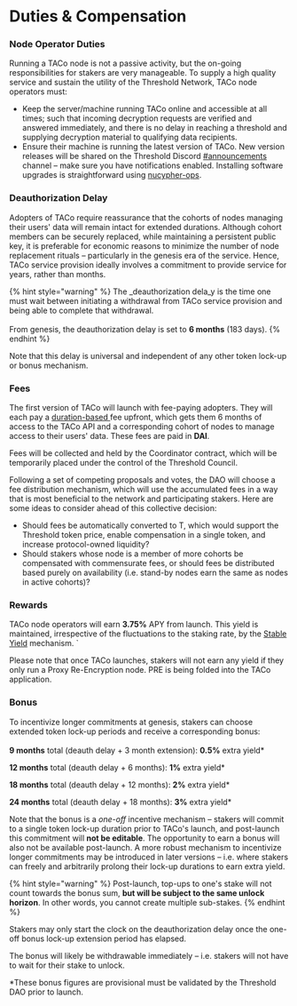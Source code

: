 # Duties & Compensation

### Node **Operator Duties**&#x20;

Running a TACo node is not a passive activity, but the on-going responsibilities for stakers are very manageable. To supply a high quality service and sustain the utility of the Threshold Network, TACo node operators must:&#x20;

* Keep the server/machine running TACo online and accessible at all times; such that incoming decryption requests are verified and answered immediately, and there is no delay in reaching a threshold and supplying decryption material to qualifying data recipients.&#x20;
* Ensure their machine is running the latest version of TACo. New version releases will be shared on the Threshold Discord [#announcements](https://discord.com/channels/866378471868727316/870384195636199455) channel – make sure you have notifications enabled. Installing software upgrades is straightforward using [nucypher-ops](installation/cloud-setup-nucypher-ops.md#update-taco-node).

### **Deauthorization Delay**&#x20;

Adopters of TACo require reassurance that the cohorts of nodes managing their users' data will remain intact for extended durations. Although cohort members can be securely replaced, while maintaining a persistent public key, it is preferable for economic reasons to minimize the number of node replacement rituals – particularly in the genesis era of the service. Hence, TACo service provision ideally involves a commitment to provide service for years, rather than months.&#x20;

{% hint style="warning" %}
The _deauthorization dela_y is the time one must wait between initiating a withdrawal from TACo service provision and being able to complete that withdrawal.\
\
From genesis, the deauthorization delay is set to **6 months** (183 days).&#x20;
{% endhint %}

Note that this delay is universal and independent of any other token lock-up or bonus mechanism.&#x20;

### **Fees**&#x20;

The first version of TACo will launch with fee-paying adopters. They will each pay a [duration-based ](../../../../app-development/threshold-access-control-tac/fee-models-and-price-points/duration-based-fees.md) fee upfront, which gets them 6 months of access to the TACo API and a corresponding cohort of nodes to manage access to their users' data. These fees are paid in **DAI**.&#x20;

Fees will be collected and held by the Coordinator contract, which will be temporarily placed under the control of the Threshold Council.&#x20;

Following a set of competing proposals and votes, the DAO will choose a fee distribution mechanism, which will use the accumulated fees in a way that is most beneficial to the network and participating stakers. Here are some ideas to consider ahead of this collective decision:&#x20;

* Should fees be automatically converted to T, which would support the Threshold token price, enable compensation in a single token, and increase protocol-owned liquidity?
* Should stakers whose node is a member of more cohorts be compensated with commensurate fees, or should fees be distributed based purely on availability (i.e. stand-by nodes earn the same as nodes in active cohorts)?&#x20;

### **Rewards**&#x20;

TACo node operators will earn **3.75%** APY from launch. This yield is maintained, irrespective of the fluctuations to the staking rate, by the [Stable Yield](https://forum.threshold.network/t/tip-003-threshold-network-reward-mechanisms-proposal-i-stable-yield-for-non-institutional-staker-welfare/82) mechanism. \`

Please note that once TACo launches, stakers will not earn any yield if they only run a Proxy Re-Encryption node. PRE is being folded into the TACo application. &#x20;

### **Bonus**

To incentivize longer commitments at genesis, stakers can choose extended token lock-up periods and receive a corresponding bonus: \
\
**9 months** total (deauth delay + 3 month extension): **0.5%** extra yield\*&#x20;

**12 months** total (deauth delay + 6 months): **1%** extra yield\*&#x20;

**18 months** total (deauth delay + 12 months): **2%** extra yield\*&#x20;

**24 months** total (deauth delay + 18 months): **3%** extra yield\*

Note that the bonus is a _one-off_ incentive mechanism – stakers will commit to a single token lock-up duration prior to TACo's launch, and post-launch this commitment will **not be editable**. The opportunity to earn a bonus will also not be available post-launch. A more robust mechanism to incentivize longer commitments may be introduced in later versions – i.e. where stakers can freely and arbitrarily prolong their lock-up durations to earn extra yield.&#x20;

{% hint style="warning" %}
Post-launch, top-ups to one's stake will not count towards the bonus sum, **but will be subject to the same unlock horizon**. In other words, you cannot create multiple sub-stakes.&#x20;
{% endhint %}

Stakers may only start the clock on the deauthorization delay once the one-off bonus lock-up extension period has elapsed.&#x20;

The bonus will likely be withdrawable immediately – i.e. stakers will not have to wait for their stake to unlock.&#x20;

\*These bonus figures are provisional must be validated by the Threshold DAO prior to launch.&#x20;
